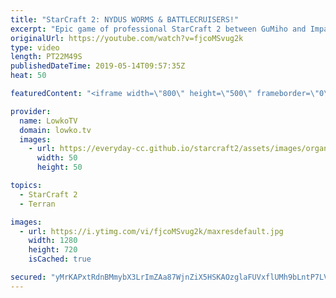 ```yaml
---
title: "StarCraft 2: NYDUS WORMS & BATTLECRUISERS!"
excerpt: "Epic game of professional StarCraft 2 between GuMiho and Impact. Subscribe for more videos: http://lowko.tv/youtube More StarCraft 2: https://youtu.be/ezD8-mETu74  Mind games left and right in this epic game of SC2. Impact opens up with a Nydus Worm cheese and then transitions towards Mutalisks. However,"
originalUrl: https://youtube.com/watch?v=fjcoMSvug2k
type: video
length: PT22M49S
publishedDateTime: 2019-05-14T09:57:35Z
heat: 50

featuredContent: "<iframe width=\"800\" height=\"500\" frameborder=\"0\" src=\"https://www.youtube.com/embed/fjcoMSvug2k\" allow=\"accelerometer; autoplay; encrypted-media; gyroscope; picture-in-picture\" allowfullscreen></iframe>"

provider:
  name: LowkoTV
  domain: lowko.tv
  images:
    - url: https://everyday-cc.github.io/starcraft2/assets/images/organizations/lowko.tv-50x50.jpg
      width: 50
      height: 50

topics:
  - StarCraft 2
  - Terran

images:
  - url: https://i.ytimg.com/vi/fjcoMSvug2k/maxresdefault.jpg
    width: 1280
    height: 720
    isCached: true

secured: "yMrKAPxtRdnBMmybX3LrImZAa87WjnZiX5HSKAOzglaFUVxflUMh9bLntP7LVqL6eepxEKeOSym1UJFNHMhuvBMjSeFxxPxENqpiZTIkvG14D/8S2e3lbGwiq3Brvh89w2pGUX0bJGyAH0dOMVLDs2AtlQB1e1spkzFQZRsL7r2WWrsCBs1YGwjUb2W/knPmCm1sNdxzBzx25nyxj8aNxtB1t9pB7xjFHVXvsZKOzAZILSwRzSRNALt6jJiHVlYQL2mdN37dD7ko3AEFfrW6yf5PcPPpMxvnQXXrbUGj7k8lSeG+60XD3/Idq78um+b9gm/9LgHzJKfU/3xKzENyao5WKXwC5GnWZTmk/fC24DtBzD9vWqCbGnVoeGkkeAZ+FUT0jB9jBu9/6BzpIGwwvGsDakjbb+Iw4txHnzV81LI=;4vHBMfO1DDmMBFPosq+Lsg=="
---
```


